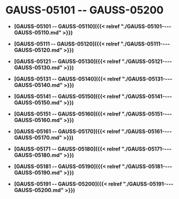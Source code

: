 # GAUSS-05101 -- GAUSS-05200<a name="ZH-CN_TOPIC_0302073650"></a>

-   **[GAUSS-05101 -- GAUSS-05110]({{< relref "./GAUSS-05101----GAUSS-05110.md" >}})**  

-   **[GAUSS-05111 -- GAUSS-05120]({{< relref "./GAUSS-05111----GAUSS-05120.md" >}})**  

-   **[GAUSS-05121 -- GAUSS-05130]({{< relref "./GAUSS-05121----GAUSS-05130.md" >}})**  

-   **[GAUSS-05131 -- GAUSS-05140]({{< relref "./GAUSS-05131----GAUSS-05140.md" >}})**  

-   **[GAUSS-05141 -- GAUSS-05150]({{< relref "./GAUSS-05141----GAUSS-05150.md" >}})**  

-   **[GAUSS-05151 -- GAUSS-05160]({{< relref "./GAUSS-05151----GAUSS-05160.md" >}})**  

-   **[GAUSS-05161 -- GAUSS-05170]({{< relref "./GAUSS-05161----GAUSS-05170.md" >}})**  

-   **[GAUSS-05171 -- GAUSS-05180]({{< relref "./GAUSS-05171----GAUSS-05180.md" >}})**  

-   **[GAUSS-05181 -- GAUSS-05190]({{< relref "./GAUSS-05181----GAUSS-05190.md" >}})**  

-   **[GAUSS-05191 -- GAUSS-05200]({{< relref "./GAUSS-05191----GAUSS-05200.md" >}})**  


